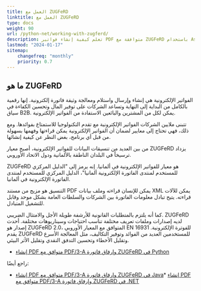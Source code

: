 ```yaml
---
title: العمل مع ZUGFeRD
linktitle: العمل مع ZUGFeRD
type: docs
weight: 90
url: /python-net/working-with-zugferd/
description: تعلم كيفية إنشاء فواتير PDF متوافقة مع ZUGFeRD باستخدام Aspose.PDF for Java
lastmod: "2024-01-17"
sitemap:
    changefreq: "monthly"
    priority: 0.7
---
```


## ما هو ZUGFeRD

الفواتير الإلكترونية هي إنشاء وإرسال واستلام ومعالجة وثيقة فاتورة إلكترونية. إنها رقمية بالكامل من البداية إلى النهاية وتساعد الشركات على توفير المال وتحسين الكفاءة في سياق B2B. يمكن لكل من المشترين والبائعين الاستفادة من الفواتير الإلكترونية.

تتبنى ملايين الشركات الفواتير الإلكترونية مع تقدم التكنولوجيا للاستمتاع بفوائدها. ومع ذلك، فهي تحتاج إلى معايير لضمان أن الفواتير الإلكترونية يمكن قراءتها وفهمها بسهولة من قبل أي برنامج، بغض النظر عن كيفية إنشائها.

من بين العديد من تنسيقات البيانات للفواتير الإلكترونية، أصبح معيار ZUGFeRD يزداد ترسيخاً في البلدان الناطقة بالألمانية ودول الاتحاد الأوروبي.

ZUGFeRD هو معيار للفواتير الإلكترونية في ألمانيا.
 إنه يرمز إلى "الدليل المركزي للمستخدم لمنتدى الفاتورة الإلكترونية ألمانيا"، الدليل المركزي للمستخدم لمنتدى الفاتورة الإلكترونية في ألمانيا.

التنسيق هو مزيج من مستند PDF يمكن للإنسان قراءته وملف بيانات XML يمكن للآلات قراءته. يتيح تبادل معلومات الفاتورة بين الشركات والسلطات العامة بشكل موحد وقابل للتشغيل المتبادل.

كما أنه يلتزم بالمتطلبات القانونية للأرشفة طويلة الأجل والامتثال الضريبي. ZUGFeRD لديه إصدارات وملفات تعريف مختلفة تناسب احتياجات وسيناريوهات مختلفة. أحدث إصدار هو ZUGFeRD 2.0، المتوافق مع المعيار الأوروبي EN 16931 للفوترة الإلكترونية.
يقدم ZUGFeRD للمستخدمين العديد من الفوائد وتوفير التكاليف، مثل المعالجة الأسرع وتقليل الأخطاء وتحسين التدفق النقدي وتقليل الأثر البيئي.

* [إنشاء PDF متوافق مع PDF/3-A وإرفاق فاتورة ZUGFeRD في Python](/pdf/python-net/attach-zugferd/)

راجع أيضًا:


* [إنشاء PDF متوافق مع PDF/3-A وإرفاق فاتورة ZUGFeRD في Java](/pdf/java/attach-zugferd/)* [إنشاء PDF متوافق مع PDF/3-A وإرفاق فاتورة ZUGFeRD في .NET](/pdf/net/attach-zugferd/)